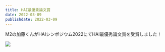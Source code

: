 ```yaml
---
title: HAI最優秀論文賞
date: 2022-03-09
publishdate: 2022-03-09
---
```

M2の加藤くんがHAIシンポジウム2022にてHAI最優秀論文賞を受賞しました！ 


![](https://www.kyoto-su.ac.jp/news/2022_ise/s1gk4u0000096mtx-img/20220401_196_award.jpg)